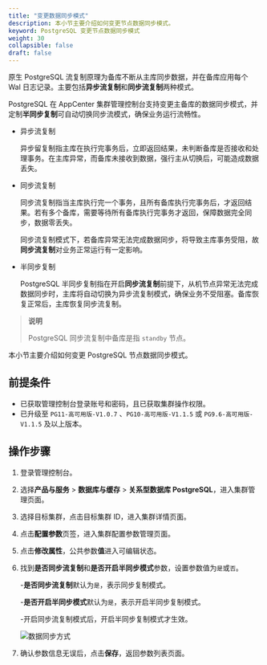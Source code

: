 ```yaml
---
title: "变更数据同步模式"
description: 本小节主要介绍如何变更节点数据同步模式。 
keyword: PostgreSQL 变更节点数据同步模式
weight: 30
collapsible: false
draft: false
---
```




原生 PostgreSQL 流复制原理为备库不断从主库同步数据，并在备库应用每个 Wal 日志记录。主要包括**异步流复制**和**同步流复制**两种模式。

PostgreSQL 在 AppCenter 集群管理控制台支持变更主备库的数据同步模式，并定制**半同步复制**可自动切换同步流模式，确保业务运行流畅性。

- 异步流复制

   异步留复制指主库在执行完事务后，立即返回结果，未判断备库是否接收和处理事务。在主库异常，而备库未接收到数据，强行主从切换后，可能造成数据丢失。

- 同步流复制

   同步流复制指当主库执行完一个事务，且所有备库执行完事务后，才返回结果。若有多个备库，需要等待所有备库执行完事务才返回，保障数据完全同步，数据零丢失。

   同步流复制模式下，若备库异常无法完成数据同步，将导致主库事务受阻，故**同步流复制**对业务正常运行有一定影响。

- 半同步复制

   PostgreSQL 半同步复制指在开启**同步流复制**前提下，从机节点异常无法完成数据同步时，主库将自动切换为异步流复制模式，确保业务不受阻塞。备库恢复正常后，主库恢复同步流复制。

> **说明**
> 
> PostgreSQL 同步流复制中备库是指 `standby` 节点。

本小节主要介绍如何变更 PostgreSQL 节点数据同步模式。

## 前提条件

- 已获取管理控制台登录账号和密码，且已获取集群操作权限。
- 已升级至 `PG11-高可用版-V1.0.7` 、`PG10-高可用版-V1.1.5` 或 `PG9.6-高可用版-V1.1.5` 及以上版本。

## 操作步骤

1. 登录管理控制台。
2. 选择**产品与服务** > **数据库与缓存** > **关系型数据库 PostgreSQL**，进入集群管理页面。
3. 选择目标集群，点击目标集群 ID，进入集群详情页面。
4. 点击**配置参数**页签，进入集群配置参数管理页面。
5. 点击**修改属性**，公共参数**值**进入可编辑状态。
6. 找到**是否同步流复制**和**是否开启半同步模式**参数，设置参数值为`是`或`否`。

    -**是否同步流复制**默认为`是`，表示同步复制模式。

    -**是否开启半同步模式**默认为`是`，表示开启半同步复制模式。

    -开启同步流复制模式后，开启半同步复制模式才生效。

   ![数据同步方式](../../../_images/data_sync.png)

7. 确认参数信息无误后，点击**保存**，返回参数列表页面。
